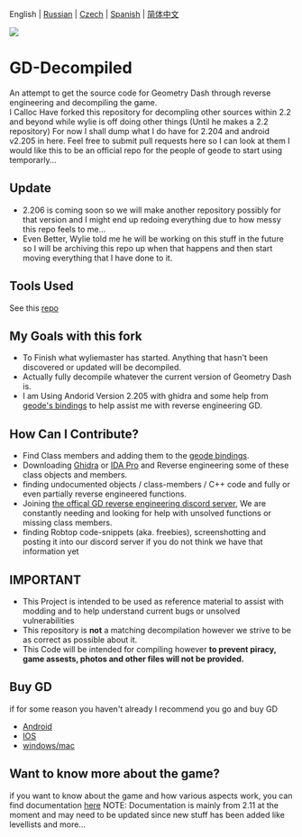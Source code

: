  English | [Russian](README-RU.md) | [Czech](README-CZ.md) | [Spanish](README-ES.md) | [简体中文](README-CN.md)
<p>
<a href="https://discord.gg/GpBrjrebd5"><img src=https://img.shields.io/badge/Discord_Server-3670a0?style=for-the-badge&logo=discord&logoColor=white></a>
</p>

# GD-Decompiled
 An attempt to get the source code for Geometry Dash through reverse engineering and decompiling the game.  
I Calloc Have forked this repository for decompling other sources within 2.2 and beyond while wylie is off doing other things (Until he makes a 2.2 repository)
For now I shall dump what I do have for 2.204 and android v2.205 in here. Feel free to submit pull requests here so I can look at them I would like this to be an official repo for the people of geode to start using temporarly...

## Update 
- 2.206 is coming soon so we will make another repository possibly for that version and I might end up redoing everything due to how messy this repo feels to me...
- Even Better, Wylie told me he will be working on this stuff in the future so I will be archiving this repo up when that happens and then start moving everything that I have done to it. 

## Tools Used
See this [repo](https://github.com/CallocGD/Geometry-Dash-Miscellaneous-Decomp-Tools)


## My Goals with this fork
- To Finish what wyliemaster has started. Anything that hasn't been discovered or updated will be decompiled.
- Actually fully decompile whatever the current version of Geometry Dash is.
- I am Using Andorid Version 2.205 with ghidra and some help from [geode's bindings](https://github.com/geode-sdk/bindings) to help assist me with reverse engineering GD. 


## How Can I Contribute?
- Find Class members and adding them to the [geode bindings](https://github.com/geode-sdk/bindings).
- Downloading [Ghidra](https://github.com/NationalSecurityAgency/ghidra) or [IDA Pro](https://hex-rays.com/IDA-pro/) and Reverse engineering some of these class objects and members.
- finding undocumented objects / class-members / C++ code and fully or even partially reverse engineered functions.
- Joining [the offical GD reverse engineering discord server](https://discord.gg/GpBrjrebd5), We are constantly needing and looking for help with unsolved functions or missing class members.
- finding Robtop code-snippets (aka. freebies), screenshotting and posting it into our discord server if you do not think we have that information yet 


## IMPORTANT

- This Project is intended to be used as reference material to assist with modding and to help understand current bugs or unsolved vulnerabilities 
- This repository is <b>not</b> a matching decompilation however we strive to be as correct as possible about it.
- This Code will be intended for compiling however __to prevent piracy, game assests, photos and other files will not be provided.__


## Buy GD

if for some reason you haven't already I recommend you go and buy GD

- [Android](https://play.google.com/store/apps/details?id=com.robtopx.geometryjump&hl=en_GB&gl=US)
- [IOS](https://apps.apple.com/us/app/geometry-dash/id625334537)
- [windows/mac](https://store.steampowered.com/app/322170/Geometry_Dash/)

## Want to know more about the game?

if you want to know about the game and how various aspects work, you can find documentation [here](https://github.com/Wyliemaster/gddocs)
NOTE: Documentation is mainly from 2.11 at the moment and may need to be updated since new stuff has been added like levellists and more...
